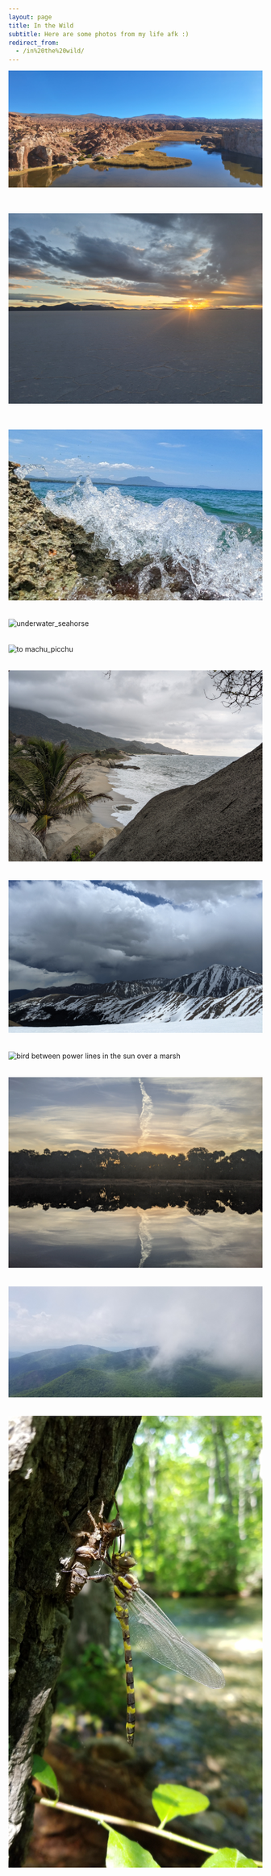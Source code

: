 ```yaml
---
layout: page
title: In the Wild
subtitle: Here are some photos from my life afk :)
redirect_from:
  - /in%20the%20wild/
---
```


![2024 Bolivia Laguna Catal.jpg](/images/2024_Bolivia_Laguna_Catal.jpg)
<br><br><br>

![2024_Bolivia_Salt_Flats.jpg](/images/2024_Bolivia_Salt_Flats.jpg)
<br><br><br>

![Dominican_Republic_beach_and_wave_splash](/images/DOMR-splash.jpg)
<br><br><br>
![underwater_seahorse](/images/seahorse.jpg)
<br><br><br>
![to machu_picchu](/images/to_machu_picchu.jpg)
<br><br><br>
![tayrona_playa in spring](/images/tayrona_playa.jpg)
<br><br><br>
![front range in spring](/images/front_range_in_spring.jpg)
<br><br><br>
![bird between power lines in the sun over a marsh](/images/raven_in_sun.jpg)
<br><br><br>
![sunrise reflected in the marsh, reflexive appearance from clouds](/images/sunrise_reflected.jpg)
<br><br><br>
![blue ridge mountains and fog encroaching](/images/blue_ridge_mountains_thru_fog.jpg)
<br><br><br>
![dragonfly molted on a tree](/images/dragonfly_molting.jpg)

